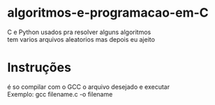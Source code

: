 # algoritmos-e-programacao-em-C
C e Python usados pra resolver alguns algoritmos<br>tem varios arquivos aleatorios mas depois eu ajeito
# Instruções
é so compilar com o GCC o arquivo desejado e executar<br>Exemplo: gcc filename.c -o filename 

